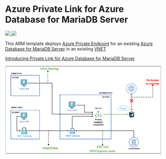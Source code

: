# Azure Private Link for Azure Database for MariaDB Server


<a href="https://portal.azure.com/#create/Microsoft.Template/uri/https%3A%2F%2Fraw.githubusercontent.com%2FAzure%2Fazure-mariadb%2Fmaster%2Farm-templates%2FExampleWithPrivateLink%2FExistingServerAndVnet%2Ftemplate.json" target="_blank">
    <img src="http://azuredeploy.net/deploybutton.png" />
</a>
<a href="http://armviz.io/#/?load=https%3A%2F%2Fraw.githubusercontent.com%2FAzure%2Fazure-mariadb%2Fmaster%2Farm-templates%2FExampleWithPrivateLink%2FExistingServerAndVnet%2Ftemplate.json" target="_blank">
    <img src="http://armviz.io/visualizebutton.png"/>
</a>


This ARM template deploys [Azure Private Endpoint](https://docs.microsoft.com/en-us/azure/private-link/private-endpoint-overview) for an existing [Azure Database for MariaDB Server](https://docs.microsoft.com/en-us/azure/mariadb/overview) in an existing [VNET](https://docs.microsoft.com/en-us/azure/virtual-network/virtual-networks-overview)

[Introducing Private Link for Azure Database for MariaDB Server](https://techcommunity.microsoft.com/t5/azure-database-for-mariadb/introducing-private-link-for-azure-database-for-mariadb-preview/ba-p/1098198)

![Architecture](https://raw.githubusercontent.com/Azure/azure-mariadb/master/arm-templates/ExampleWithPrivateLink/ExistingServerAndVnet/architecture.jpg)